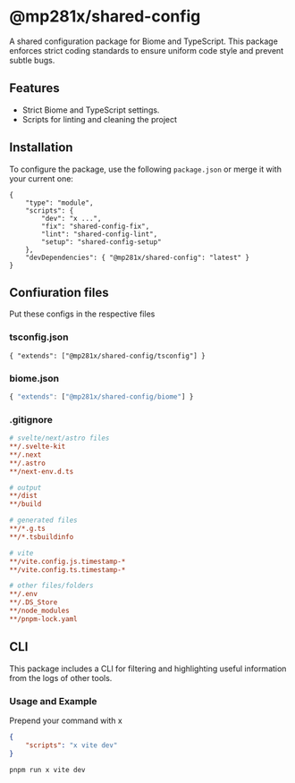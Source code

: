 # @mp281x/shared-config

A shared configuration package for Biome and TypeScript.
This package enforces strict coding standards to ensure uniform code style and prevent subtle bugs.

## Features

- Strict Biome and TypeScript settings.
- Scripts for linting and cleaning the project

## Installation

To configure the package, use the following `package.json` or merge it with your current one:

```jsonc
{
	"type": "module",
	"scripts": {
		"dev": "x ...",
		"fix": "shared-config-fix",
		"lint": "shared-config-lint",
		"setup": "shared-config-setup"
	},
	"devDependencies": { "@mp281x/shared-config": "latest" }
}
```

## Confiuration files

Put these configs in the respective files

### tsconfig.json

```jsonc
{ "extends": ["@mp281x/shared-config/tsconfig"] }
```

### biome.json

```js
{ "extends": ["@mp281x/shared-config/biome"] }
```

### .gitignore

```ini
# svelte/next/astro files
**/.svelte-kit
**/.next
**/.astro
**/next-env.d.ts

# output
**/dist
**/build

# generated files
**/*.g.ts
**/*.tsbuildinfo

# vite
**/vite.config.js.timestamp-*
**/vite.config.ts.timestamp-*

# other files/folders
**/.env
**/.DS_Store
**/node_modules
**/pnpm-lock.yaml
```

## CLI

This package includes a CLI for filtering and highlighting useful information from the logs of other tools.

### Usage and Example

Prepend your command with x

```json
{
	"scripts": "x vite dev"
}
```

```sh
pnpm run x vite dev
```
